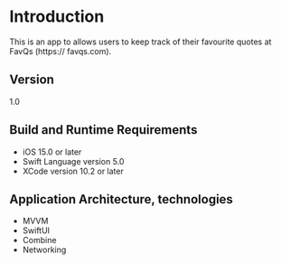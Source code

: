 # Introduction

This is an app to allows users to keep track of their favourite quotes at FavQs (https:// favqs.com).

## Version
1.0
## Build and Runtime Requirements
+ iOS 15.0 or later
+ Swift Language version 5.0
+ XCode version 10.2 or later

## Application Architecture, technologies
+ MVVM
+ SwiftUI
+ Combine
+ Networking
